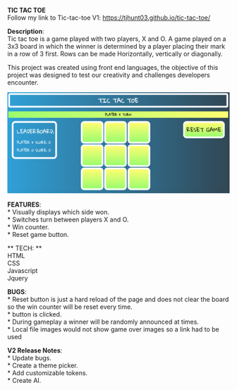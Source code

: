 **TIC TAC TOE**
<br>Follow my link to Tic-tac-toe V1: https://tjhunt03.github.io/tic-tac-toe/


**Description**:
<br>Tic tac toe is a game played with two players, X and O. A game played on a 3x3 board in which the winner is determined by a player placing their mark in a row of 3 first. Rows can be made Horizontally, vertically or diagonally.<br>

This project was created using front end languages, the objective of this project was designed to test our creativity and challenges developers encounter.

![Screenshot](/images/tictactoe.png)

**FEATURES**:
<br> * Visually displays which side won.
<br> * Switches turn between players X and O.
<br> * Win counter.
<br> * Reset game button.

** TECH: **
<br>HTML
<br>CSS
<br>Javascript
<br>Jquery

**BUGS**:
<br>* Reset button is just a hard reload of the page and does not clear the board so the win counter will be reset every time.
<br> * button is clicked.
<br> * During gameplay a winner will be randomly announced at times.
<br> * Local file images would not show game over images so a link had to be used


**V2 Release Notes**:
<br>* Update bugs.
<br>* Create a theme picker.
<br>* Add customizable tokens.
<br>* Create AI.
